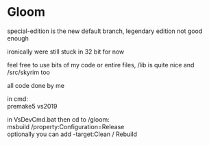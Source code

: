 # Gloom

special-edition is the new default branch, legendary edition not good enough

ironically were still stuck in 32 bit for now

feel free to use bits of my code or entire files, /lib is quite nice and /src/skyrim too

all code done by me

in cmd:  
premake5 vs2019

in VsDevCmd.bat then cd to /gloom:  
msbuild /property:Configuration=Release  
optionally you can add -target:Clean / Rebuild

